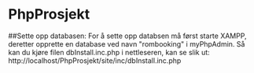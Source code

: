 # PhpProsjekt

##Sette opp databasen:
For å sette opp databsen må først starte XAMPP, deretter opprette en database ved navn "rombooking" i myPhpAdmin. Så kan du kjøre filen dbInstall.inc.php i nettleseren, kan se slik ut: http://localhost/PhpProsjekt/site/inc/dbInstall.inc.php
